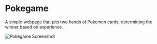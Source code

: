
# Pokegame

A simple webpage that pits two hands of Pokemon cards, determining the winner based on experience.

![Pokegame Screenshot](/react-practice-apps/images/pokegame.png)